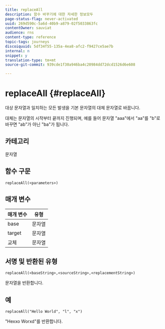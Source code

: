 ```yaml
---
title: replaceAll
description: 함수 바꾸기에 대한 자세한 정보모두
page-status-flag: never-activated
uuid: 269d590c-5a6d-40b9-a879-02f5033863fc
contentOwner: sauviat
audience: rns
content-type: reference
topic-tags: journeys
discoiquuid: 5df34f55-135a-4ea8-afc2-f9427ce5ae7b
internal: n
snippet: y
translation-type: tm+mt
source-git-commit: 939cde1f30a946ba4c20984dd72dcd1526d6e608

---
```



# replaceAll {#replaceAll}

대상 문자열과 일치하는 모든 발생을 기본 문자열의 대체 문자열로 바꿉니다.

대체는 문자열의 시작부터 끝까지 진행되며, 예를 들어 문자열 &quot;aaa&quot;에서 &quot;aa&quot;를 &quot;b&quot;로 바꾸면 &quot;ab&quot;가 아닌 &quot;ba&quot;가 됩니다.

## 카테고리

문자열

## 함수 구문

`replaceAll(<parameters>)`

## 매개 변수

| 매개 변수 | 유형 |
|-----------|--------------|
| base | 문자열 |
| target | 문자열 |
| 교체 | 문자열 |

## 서명 및 반환된 유형

`replaceAll(<baseString>,<sourceString>,<replacementString>)`

문자열을 반환합니다.

## 예

`replaceAll("Hello World", "l", "x")`

&quot;Hexxo Worxd&quot;를 반환합니다.
